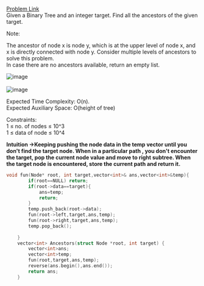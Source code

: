 [Problem Link](https://www.geeksforgeeks.org/problems/ancestors-in-binary-tree/1)<br>
Given a Binary Tree and an integer target. Find all the ancestors of the given target.<br>

Note:<br>


The ancestor of node x is node y, which is at the upper level of node x, and x is directly connected with node y. Consider multiple levels of ancestors to solve this problem.<br>
In case there are no ancestors available, return an empty list.<br>

![image](https://github.com/akscpp/GeeksforGeeks_POTD/assets/129672950/6bc75172-279b-4d59-96d7-3cc97744aba4)<br>
<br>
![image](https://github.com/akscpp/GeeksforGeeks_POTD/assets/129672950/6d688acb-265d-434a-a24d-470c2a8a92c4)<br>


Expected Time Complexity: O(n).<br>
Expected Auxiliary Space: O(height of tree)<br>

Constraints:<br>
1 ≤ no. of nodes ≤ 10^3<br>
1 ≤ data of node ≤ 10^4<br>

__Intuition ->Keeping pushing the node data in the temp vector until you don't find the target node. When in a particular path , you don't encounter the target, pop the current node value and move to right subtree. When the target node is encountered, store the current path and return it.__<br>

```C++
void fun(Node* root, int target,vector<int>& ans,vector<int>&temp){
        if(root==NULL) return;
        if(root->data==target){
            ans=temp;
            return;
        }
        temp.push_back(root->data);
        fun(root->left,target,ans,temp);
        fun(root->right,target,ans,temp);
        temp.pop_back();
        
    }
    vector<int> Ancestors(struct Node *root, int target) {
        vector<int>ans;
        vector<int>temp;
        fun(root,target,ans,temp);
        reverse(ans.begin(),ans.end());
        return ans;
    }
```
